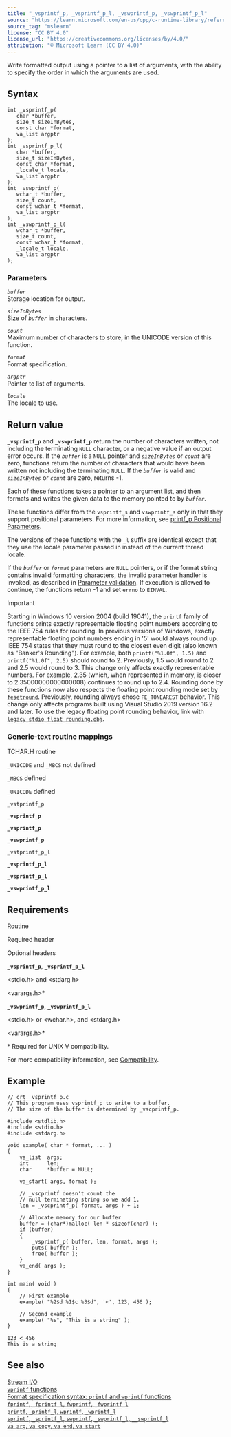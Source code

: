 ```yaml
---
title: "_vsprintf_p, _vsprintf_p_l, _vswprintf_p, _vswprintf_p_l"
source: "https://learn.microsoft.com/en-us/cpp/c-runtime-library/reference/vsprintf-p-vsprintf-p-l-vswprintf-p-vswprintf-p-l?view=msvc-170"
source_tag: "mslearn"
license: "CC BY 4.0"
license_url: "https://creativecommons.org/licenses/by/4.0/"
attribution: "© Microsoft Learn (CC BY 4.0)"
---
```

Write formatted output using a pointer to a list of arguments, with the ability to specify the order in which the arguments are used.

## Syntax

```
int _vsprintf_p(
   char *buffer,
   size_t sizeInBytes,
   const char *format,
   va_list argptr
);
int _vsprintf_p_l(
   char *buffer,
   size_t sizeInBytes,
   const char *format,
   _locale_t locale,
   va_list argptr
);
int _vswprintf_p(
   wchar_t *buffer,
   size_t count,
   const wchar_t *format,
   va_list argptr
);
int _vswprintf_p_l(
   wchar_t *buffer,
   size_t count,
   const wchar_t *format,
   _locale_t locale,
   va_list argptr
);
```

### Parameters

_`buffer`_  
Storage location for output.

_`sizeInBytes`_  
Size of _`buffer`_ in characters.

_`count`_  
Maximum number of characters to store, in the UNICODE version of this function.

_`format`_  
Format specification.

_`argptr`_  
Pointer to list of arguments.

_`locale`_  
The locale to use.

## Return value

**`_vsprintf_p`** and **`_vswprintf_p`** return the number of characters written, not including the terminating `NULL` character, or a negative value if an output error occurs. If the _`buffer`_ is a `NULL` pointer and _`sizeInBytes`_ or _`count`_ are zero, functions return the number of characters that would have been written not including the terminating `NULL`. If the _`buffer`_ is valid and _`sizeInBytes`_ or _`count`_ are zero, returns -1.

Each of these functions takes a pointer to an argument list, and then formats and writes the given data to the memory pointed to by _`buffer`_.

These functions differ from the `vsprintf_s` and `vswprintf_s` only in that they support positional parameters. For more information, see [printf\_p Positional Parameters](https://learn.microsoft.com/en-us/cpp/c-runtime-library/printf-p-positional-parameters?view=msvc-170).

The versions of these functions with the `_l` suffix are identical except that they use the locale parameter passed in instead of the current thread locale.

If the _`buffer`_ or _`format`_ parameters are `NULL` pointers, or if the format string contains invalid formatting characters, the invalid parameter handler is invoked, as described in [Parameter validation](https://learn.microsoft.com/en-us/cpp/c-runtime-library/parameter-validation?view=msvc-170). If execution is allowed to continue, the functions return -1 and set `errno` to `EINVAL`.

Important

Starting in Windows 10 version 2004 (build 19041), the `printf` family of functions prints exactly representable floating point numbers according to the IEEE 754 rules for rounding. In previous versions of Windows, exactly representable floating point numbers ending in '5' would always round up. IEEE 754 states that they must round to the closest even digit (also known as "Banker's Rounding"). For example, both `printf("%1.0f", 1.5)` and `printf("%1.0f", 2.5)` should round to 2. Previously, 1.5 would round to 2 and 2.5 would round to 3. This change only affects exactly representable numbers. For example, 2.35 (which, when represented in memory, is closer to 2.35000000000000008) continues to round up to 2.4. Rounding done by these functions now also respects the floating point rounding mode set by [`fesetround`](https://learn.microsoft.com/en-us/cpp/c-runtime-library/reference/fegetround-fesetround2?view=msvc-170). Previously, rounding always chose `FE_TONEAREST` behavior. This change only affects programs built using Visual Studio 2019 version 16.2 and later. To use the legacy floating point rounding behavior, link with [`legacy_stdio_float_rounding.obj`](https://learn.microsoft.com/en-us/cpp/c-runtime-library/link-options?view=msvc-170).

### Generic-text routine mappings

TCHAR.H routine

`_UNICODE` and `_MBCS` not defined

`_MBCS` defined

`_UNICODE` defined

`_vstprintf_p`

**`_vsprintf_p`**

**`_vsprintf_p`**

**`_vswprintf_p`**

`_vstprintf_p_l`

**`_vsprintf_p_l`**

**`_vsprintf_p_l`**

**`_vswprintf_p_l`**

## Requirements

Routine

Required header

Optional headers

**`_vsprintf_p`**, **`_vsprintf_p_l`**

<stdio.h> and <stdarg.h>

<varargs.h>\*

**`_vswprintf_p`**, **`_vswprintf_p_l`**

<stdio.h> or <wchar.h>, and <stdarg.h>

<varargs.h>\*

\* Required for UNIX V compatibility.

For more compatibility information, see [Compatibility](https://learn.microsoft.com/en-us/cpp/c-runtime-library/compatibility?view=msvc-170).

## Example

```
// crt__vsprintf_p.c
// This program uses vsprintf_p to write to a buffer.
// The size of the buffer is determined by _vscprintf_p.

#include <stdlib.h>
#include <stdio.h>
#include <stdarg.h>

void example( char * format, ... )
{
    va_list  args;
    int      len;
    char     *buffer = NULL;

    va_start( args, format );

    // _vscprintf doesn't count the
    // null terminating string so we add 1.
    len = _vscprintf_p( format, args ) + 1;

    // Allocate memory for our buffer
    buffer = (char*)malloc( len * sizeof(char) );
    if (buffer)
    {
        _vsprintf_p( buffer, len, format, args );
        puts( buffer );
        free( buffer );
    }
    va_end( args );
}

int main( void )
{
    // First example
    example( "%2$d %1$c %3$d", '<', 123, 456 );

    // Second example
    example( "%s", "This is a string" );
}
```

```
123 < 456
This is a string
```

## See also

[Stream I/O](https://learn.microsoft.com/en-us/cpp/c-runtime-library/stream-i-o?view=msvc-170)  
[`vprintf` functions](https://learn.microsoft.com/en-us/cpp/c-runtime-library/vprintf-functions?view=msvc-170)  
[Format specification syntax: `printf` and `wprintf` functions](https://learn.microsoft.com/en-us/cpp/c-runtime-library/format-specification-syntax-printf-and-wprintf-functions?view=msvc-170)  
[`fprintf`, `_fprintf_l`, `fwprintf`, `_fwprintf_l`](https://learn.microsoft.com/en-us/cpp/c-runtime-library/reference/fprintf-fprintf-l-fwprintf-fwprintf-l?view=msvc-170)  
[`printf`, `_printf_l`, `wprintf`, `_wprintf_l`](https://learn.microsoft.com/en-us/cpp/c-runtime-library/reference/printf-printf-l-wprintf-wprintf-l?view=msvc-170)  
[`sprintf`, `_sprintf_l`, `swprintf`, `_swprintf_l`, `__swprintf_l`](https://learn.microsoft.com/en-us/cpp/c-runtime-library/reference/sprintf-sprintf-l-swprintf-swprintf-l-swprintf-l?view=msvc-170)  
[`va_arg`, `va_copy`, `va_end`, `va_start`](https://learn.microsoft.com/en-us/cpp/c-runtime-library/reference/va-arg-va-copy-va-end-va-start?view=msvc-170)